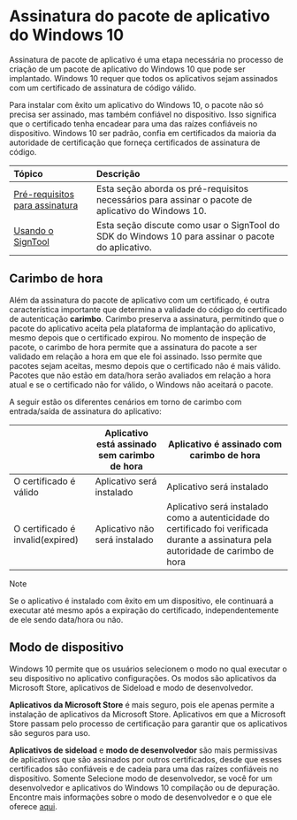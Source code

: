# <a name="signing-windows-10-app-package"></a>Assinatura do pacote de aplicativo do Windows 10 

Assinatura de pacote de aplicativo é uma etapa necessária no processo de criação de um pacote de aplicativo do Windows 10 que pode ser implantado. Windows 10 requer que todos os aplicativos sejam assinados com um certificado de assinatura de código válido. 

Para instalar com êxito um aplicativo do Windows 10, o pacote não só precisa ser assinado, mas também confiável no dispositivo. Isso significa que o certificado tenha encadear para uma das raízes confiáveis no dispositivo. Windows 10 ser padrão, confia em certificados da maioria da autoridade de certificação que forneça certificados de assinatura de código. 

|Tópico| Descrição |
|:---|:---|
|[Pré-requisitos para assinatura](https://docs.microsoft.com/en-us/windows/uwp/packaging/sign-app-package-using-signtool?context=/windows/msix/render#prerequisites)| Esta seção aborda os pré-requisitos necessários para assinar o pacote de aplicativo do Windows 10. | 
|[Usando o SignTool](https://docs.microsoft.com/en-us/windows/uwp/packaging/sign-app-package-using-signtool?context=/windows/msix/render#using-signtool)| Esta seção discute como usar o SignTool do SDK do Windows 10 para assinar o pacote do aplicativo.|

## <a name="timestamping"></a>Carimbo de hora 

Além da assinatura do pacote de aplicativo com um certificado, é outra característica importante que determina a validade do código do certificado de autenticação **carimbo**. Carimbo preserva a assinatura, permitindo que o pacote do aplicativo aceita pela plataforma de implantação do aplicativo, mesmo depois que o certificado expirou. No momento de inspeção de pacote, o carimbo de hora permite que a assinatura do pacote a ser validado em relação a hora em que ele foi assinado. Isso permite que pacotes sejam aceitas, mesmo depois que o certificado não é mais válido. Pacotes que não estão em data/hora serão avaliados em relação a hora atual e se o certificado não for válido, o Windows não aceitará o pacote. 

A seguir estão os diferentes cenários em torno de carimbo com entrada/saída de assinatura do aplicativo:

| |Aplicativo está assinado sem carimbo de hora | Aplicativo é assinado com carimbo de hora |
|---|---------------------------------- | ------------------------------- |
| O certificado é válido |Aplicativo será instalado | Aplicativo será instalado |
| O certificado é invalid(expired) | Aplicativo não será instalado | Aplicativo será instalado como a autenticidade do certificado foi verificada durante a assinatura pela autoridade de carimbo de hora |

 > [!NOTE]
 > Se o aplicativo é instalado com êxito em um dispositivo, ele continuará a executar até mesmo após a expiração do certificado, independentemente de ele sendo data/hora ou não. 

## <a name="device-mode"></a>Modo de dispositivo

Windows 10 permite que os usuários selecionem o modo no qual executar o seu dispositivo no aplicativo configurações. Os modos são aplicativos da Microsoft Store, aplicativos de Sideload e modo de desenvolvedor. 

**Aplicativos da Microsoft Store** é mais seguro, pois ele apenas permite a instalação de aplicativos da Microsoft Store. Aplicativos em que a Microsoft Store passam pelo processo de certificação para garantir que os aplicativos são seguros para uso. 

**Aplicativos de sideload** e **modo de desenvolvedor** são mais permissivas de aplicativos que são assinados por outros certificados, desde que esses certificados são confiáveis e de cadeia para uma das raízes confiáveis no dispositivo. Somente Selecione modo de desenvolvedor, se você for um desenvolvedor e aplicativos do Windows 10 compilação ou de depuração. Encontre mais informações sobre o modo de desenvolvedor e o que ele oferece [aqui](https://docs.microsoft.com/en-us/windows/uwp/get-started/enable-your-device-for-development). 
